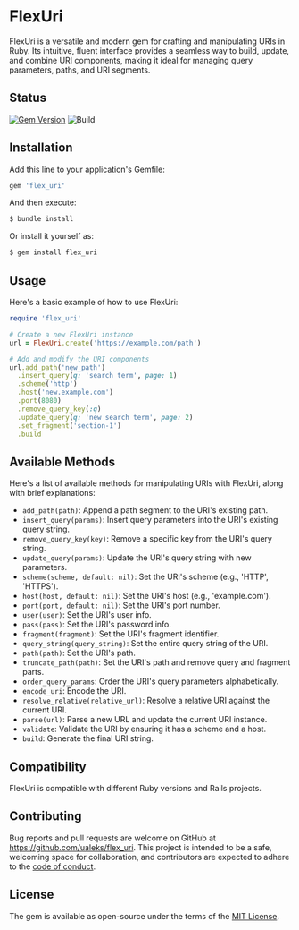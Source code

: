 # FlexUri

FlexUri is a versatile and modern gem for crafting and manipulating URIs in Ruby. Its intuitive, fluent interface provides a seamless way to build, update, and combine URI components, making it ideal for managing query parameters, paths, and URI segments.

## Status
[![Gem Version](https://badge.fury.io/rb/flex_uri.svg)](https://badge.fury.io/rb/flex_uri)
![Build](https://github.com/ualeks/flex_uri/actions/workflows/main.yml/badge.svg?branch=master)


## Installation

Add this line to your application's Gemfile:

```ruby
gem 'flex_uri'
```

And then execute:

```bash
$ bundle install
```

Or install it yourself as:

```bash
$ gem install flex_uri
```

## Usage

Here's a basic example of how to use FlexUri:

```ruby
require 'flex_uri'

# Create a new FlexUri instance
url = FlexUri.create('https://example.com/path')

# Add and modify the URI components
url.add_path('new_path')
  .insert_query(q: 'search term', page: 1)
  .scheme('http')
  .host('new.example.com')
  .port(8080)
  .remove_query_key(:q)
  .update_query(q: 'new search term', page: 2)
  .set_fragment('section-1')
  .build
```

## Available Methods

Here's a list of available methods for manipulating URIs with FlexUri, along with brief explanations:

- `add_path(path)`: Append a path segment to the URI's existing path.
- `insert_query(params)`: Insert query parameters into the URI's existing query string.
- `remove_query_key(key)`: Remove a specific key from the URI's query string.
- `update_query(params)`: Update the URI's query string with new parameters.
- `scheme(scheme, default: nil)`: Set the URI's scheme (e.g., 'HTTP', 'HTTPS').
- `host(host, default: nil)`: Set the URI's host (e.g., 'example.com').
- `port(port, default: nil)`: Set the URI's port number.
- `user(user)`: Set the URI's user info.
- `pass(pass)`: Set the URI's password info.
- `fragment(fragment)`: Set the URI's fragment identifier.
- `query_string(query_string)`: Set the entire query string of the URI.
- `path(path)`: Set the URI's path.
- `truncate_path(path)`: Set the URI's path and remove query and fragment parts.
- `order_query_params`: Order the URI's query parameters alphabetically.
- `encode_uri`: Encode the URI.
- `resolve_relative(relative_url)`: Resolve a relative URI against the current URI.
- `parse(url)`: Parse a new URL and update the current URI instance.
- `validate`: Validate the URI by ensuring it has a scheme and a host.
- `build`: Generate the final URI string.

## Compatibility

FlexUri is compatible with different Ruby versions and Rails projects.

## Contributing

Bug reports and pull requests are welcome on GitHub at https://github.com/ualeks/flex_uri. This project is intended to be a safe, welcoming space for collaboration, and contributors are expected to adhere to the [code of conduct](https://github.com/ualeks/flex_uri/blob/master/CODE_OF_CONDUCT.md).

## License

The gem is available as open-source under the terms of the [MIT License](https://opensource.org/licenses/MIT).
